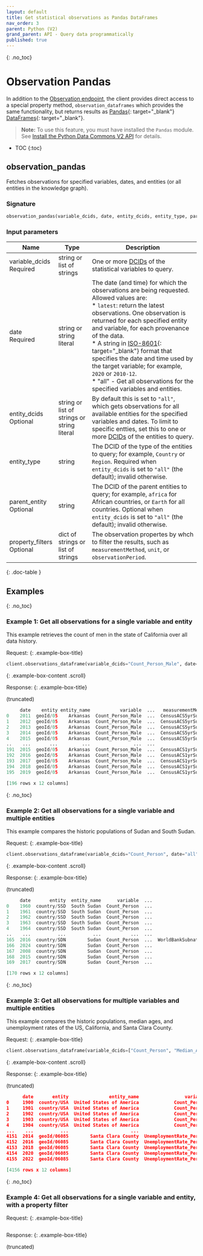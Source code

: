 ```yaml
---
layout: default
title: Get statistical observations as Pandas DataFrames
nav_order: 3
parent: Python (V2)
grand_parent: API - Query data programmatically
published: true
---
```


{: .no_toc}
# Observation Pandas

In addition to the [Observation endpoint](observation.md), the client provides direct access to a special property method, `observation_dataframes` which provides the same functionality, but returns results as [Pandas](https://pandas.pydata.org/docs/index.html){: target="_blank"} [DataFrames](https://pandas.pydata.org/docs/user_guide/dsintro.html#basics-dataframe){: target="_blank"}.

> **Note:** To use this feature, you must have installed the `Pandas` module. See [Install the Python Data Commons V2 API](index.md#install) for details.

* TOC
{:toc}

## observation_pandas

Fetches observations for specified variables, dates, and entities (or all entities in the knowledge graph). 

### Signature

```python
observation_pandas(variable_dcids, date, entity_dcids, entity_type, parent_entity, property_filters)
```

### Input parameters

| Name          | Type  |   Description  |
|---------------|-------|----------------|
| variable_dcids <br/> <required-tag>Required</required-tag> | string or list of strings | One or more [DCIDs](/glossary.html#dcid) of the statistical variables to query. |
date <br/><required-tag>Required</required-tag> | string or string literal | The date (and time) for which the observations are being requested. Allowed values are: <br/>* `latest`: return the latest observations. One observation is returned for each specified entity and variable, for each provenance of the data. </br>* A string in [ISO-8601](https://en.wikipedia.org/wiki/ISO_8601){: target="_blank"} format that specifies the date and time used by the target variable; for example, `2020` or `2010-12`.<br/>* "all" - Get all observations for the specified variables and entities. |
| entity_dcids <br/><optional-tag>Optional</optional-tag> | string or list of strings or string literal | By default this is set to `"all"`, which gets observations for all available entities for the specified variables and dates. To limit to specific entties, set this to one or more [DCIDs](/glossary.html#dcid) of the entities to query. |
| entity_type | string | The DCID of the type of the entities to query; for example, `Country` or `Region`. Required when `entity_dcids` is set to `"all"` (the default); invalid otherwise. | 
| parent_entity <br/><optional-tag>Optional</optional-tag> | string | The DCID of the parent entities to query; for example, `africa` for African countries, or `Earth` for all countries. Optional when `entity_dcids` is set to `"all"` (the default); invalid otherwise.|
| property_filters <br/><optional-tag>Optional</optional-tag> | dict of strings or list of strings | The observation propertes by whch to filter the results, such as `measurementMethod`, `unit`, or `observationPeriod`.
{: .doc-table }

## Examples

{: .no_toc}
### Example 1: Get all observations for a single variable and entity

This example retrieves the count of men in the state of California over all data history.

Request:
{: .example-box-title}

```python
client.observations_dataframe(variable_dcids="Count_Person_Male", date="all", entity_dcids="geoId/05")
```
{: .example-box-content .scroll}

Response:
{: .example-box-title}

(truncated)

```python
     date    entity entity_name           variable  ...   measurementMethod  observationPeriod                                      provenanceUrl  unit
0    2011  geoId/05    Arkansas  Count_Person_Male  ...  CensusACS5yrSurvey               None  https://www.census.gov/programs-surveys/acs/da...  None
1    2012  geoId/05    Arkansas  Count_Person_Male  ...  CensusACS5yrSurvey               None  https://www.census.gov/programs-surveys/acs/da...  None
2    2013  geoId/05    Arkansas  Count_Person_Male  ...  CensusACS5yrSurvey               None  https://www.census.gov/programs-surveys/acs/da...  None
3    2014  geoId/05    Arkansas  Count_Person_Male  ...  CensusACS5yrSurvey               None  https://www.census.gov/programs-surveys/acs/da...  None
4    2015  geoId/05    Arkansas  Count_Person_Male  ...  CensusACS5yrSurvey               None  https://www.census.gov/programs-surveys/acs/da...  None
..    ...       ...         ...                ...  ...                 ...                ...                                                ...   ...
191  2015  geoId/05    Arkansas  Count_Person_Male  ...  CensusACS1yrSurvey               None  https://www.census.gov/programs-surveys/acs/da...  None
192  2016  geoId/05    Arkansas  Count_Person_Male  ...  CensusACS1yrSurvey               None  https://www.census.gov/programs-surveys/acs/da...  None
193  2017  geoId/05    Arkansas  Count_Person_Male  ...  CensusACS1yrSurvey               None  https://www.census.gov/programs-surveys/acs/da...  None
194  2018  geoId/05    Arkansas  Count_Person_Male  ...  CensusACS1yrSurvey               None  https://www.census.gov/programs-surveys/acs/da...  None
195  2019  geoId/05    Arkansas  Count_Person_Male  ...  CensusACS1yrSurvey               None  https://www.census.gov/programs-surveys/acs/da...  None

[196 rows x 12 columns]
```

{: .no_toc}
### Example 2: Get all observations for a single variable and multiple entities

This example compares the historic populations of Sudan and South Sudan.

Request:
{: .example-box-title}

```python
client.observations_dataframe(variable_dcids="Count_Person", date="all", entity_dcids=["country/SSD","country/SDN"])
```
{: .example-box-content .scroll}

Response:
{: .example-box-title}

(truncated)

```python
     date       entity  entity_name      variable  ...                       measurementMethod  observationPeriod                                      provenanceUrl  unit
0    1960  country/SSD  South Sudan  Count_Person  ...                                    None                P1Y  https://datacatalog.worldbank.org/dataset/worl...  None
1    1961  country/SSD  South Sudan  Count_Person  ...                                    None                P1Y  https://datacatalog.worldbank.org/dataset/worl...  None
2    1962  country/SSD  South Sudan  Count_Person  ...                                    None                P1Y  https://datacatalog.worldbank.org/dataset/worl...  None
3    1963  country/SSD  South Sudan  Count_Person  ...                                    None                P1Y  https://datacatalog.worldbank.org/dataset/worl...  None
4    1964  country/SSD  South Sudan  Count_Person  ...                                    None                P1Y  https://datacatalog.worldbank.org/dataset/worl...  None
..    ...          ...          ...           ...  ...                                     ...                ...                                                ...   ...
165  2016  country/SDN        Sudan  Count_Person  ...  WorldBankSubnationalPopulationEstimate                P1Y  https://databank.worldbank.org/source/subnatio...  None
166  2024  country/SDN        Sudan  Count_Person  ...                               Wikipedia               None                          https://www.wikipedia.org  None
167  2008  country/SDN        Sudan  Count_Person  ...                      WikidataPopulation               None   https://www.wikidata.org/wiki/Wikidata:Main_Page  None
168  2015  country/SDN        Sudan  Count_Person  ...                      WikidataPopulation               None   https://www.wikidata.org/wiki/Wikidata:Main_Page  None
169  2017  country/SDN        Sudan  Count_Person  ...                      WikidataPopulation               None   https://www.wikidata.org/wiki/Wikidata:Main_Page  None

[170 rows x 12 columns]
```

{: .no_toc}
### Example 3: Get all observations for multiple variables and multiple entities

This example compares the historic populations, median ages, and unemployment rates of the US, California, and Santa Clara County.

Request:
{: .example-box-title}

```python
client.observations_dataframe(variable_dcids=["Count_Person", "Median_Age_Person", "UnemploymentRate_Person"], date="all", entity_dcids=["country/USA", "geoId/06", "geoId/06085"])
```
{: .example-box-content .scroll}

Response:
{: .example-box-title}

(truncated)

```json
      date       entity               entity_name                 variable  ... measurementMethod  observationPeriod                                      provenanceUrl  unit
0     1900  country/USA  United States of America             Count_Person  ...   CensusPEPSurvey                P1Y  https://www2.census.gov/programs-surveys/popes...  None
1     1901  country/USA  United States of America             Count_Person  ...   CensusPEPSurvey                P1Y  https://www2.census.gov/programs-surveys/popes...  None
2     1902  country/USA  United States of America             Count_Person  ...   CensusPEPSurvey                P1Y  https://www2.census.gov/programs-surveys/popes...  None
3     1903  country/USA  United States of America             Count_Person  ...   CensusPEPSurvey                P1Y  https://www2.census.gov/programs-surveys/popes...  None
4     1904  country/USA  United States of America             Count_Person  ...   CensusPEPSurvey                P1Y  https://www2.census.gov/programs-surveys/popes...  None
...    ...          ...                       ...                      ...  ...               ...                ...                                                ...   ...
4151  2014  geoId/06085        Santa Clara County  UnemploymentRate_Person  ...              None               None  https://www.atsdr.cdc.gov/placeandhealth/svi/d...  None
4152  2016  geoId/06085        Santa Clara County  UnemploymentRate_Person  ...              None               None  https://www.atsdr.cdc.gov/placeandhealth/svi/d...  None
4153  2018  geoId/06085        Santa Clara County  UnemploymentRate_Person  ...              None               None  https://www.atsdr.cdc.gov/placeandhealth/svi/d...  None
4154  2020  geoId/06085        Santa Clara County  UnemploymentRate_Person  ...              None               None  https://www.atsdr.cdc.gov/placeandhealth/svi/d...  None
4155  2022  geoId/06085        Santa Clara County  UnemploymentRate_Person  ...              None               None  https://www.atsdr.cdc.gov/placeandhealth/svi/d...  None

[4156 rows x 12 columns]
```

{: .no_toc}
### Example 4: Get all observations for a single variable and entity, with a property filter


Request:
{: .example-box-title}

```python

```

Response:
{: .example-box-title}

(truncated)
```

```
